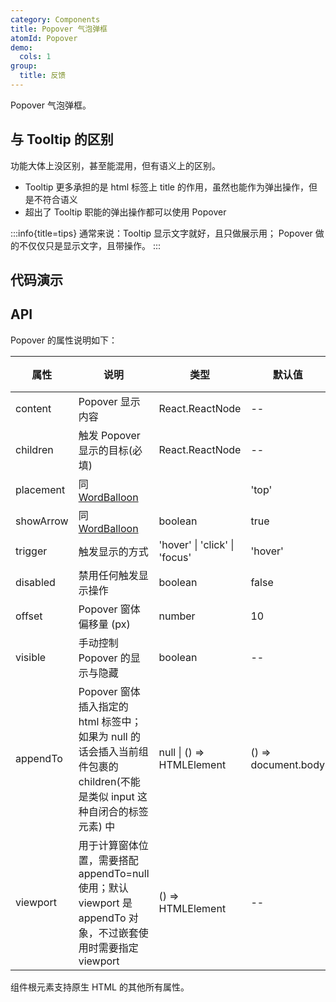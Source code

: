 ```yaml
---
category: Components
title: Popover 气泡弹框
atomId: Popover
demo:
  cols: 1
group:
  title: 反馈
---
```


Popover 气泡弹框。

## 与 Tooltip 的区别

功能大体上没区别，甚至能混用，但有语义上的区别。

- Tooltip 更多承担的是 html 标签上 title 的作用，虽然也能作为弹出操作，但是不符合语义
- 超出了 Tooltip 职能的弹出操作都可以使用 Popover

:::info{title=tips}
通常来说：Tooltip 显示文字就好，且只做展示用； Popover 做的不仅仅只是显示文字，且带操作。
:::

## 代码演示

<!-- prettier-ignore -->
<code src="./demo/basic.tsx"></code>
<code src="./demo/placement.tsx"></code>
<code src="./demo/trigger.tsx"></code>
<code src="./demo/scroll.tsx"></code>
<code src="./demo/disabled.tsx"></code>
<code src="./demo/appendTo.tsx"></code>
<code src="./demo/nest.tsx"></code>

## API

Popover 的属性说明如下：

| 属性      | 说明                                                                                                                        | 类型                          | 默认值              | 版本 |
| --------- | --------------------------------------------------------------------------------------------------------------------------- | ----------------------------- | ------------------- | ---- |
| content   | Popover 显示内容                                                                                                            | React.ReactNode               | --                  | --   |
| children  | 触发 Popover 显示的目标(必填)                                                                                               | React.ReactNode               | --                  | --   |
| placement | 同 [WordBalloon](/components/word-balloon#api)                                                                              |                               | 'top'               | --   |
| showArrow | 同 [WordBalloon](/components/word-balloon#api)                                                                              | boolean                       | true                | --   |
| trigger   | 触发显示的方式                                                                                                              | 'hover' \| 'click' \| 'focus' | 'hover'             | --   |
| disabled  | 禁用任何触发显示操作                                                                                                        | boolean                       | false               | --   |
| offset    | Popover 窗体偏移量 (px)                                                                                                     | number                        | 10                  | --   |
| visible   | 手动控制 Popover 的显示与隐藏                                                                                               | boolean                       | --                  | --   |
| appendTo  | Popover 窗体插入指定的 html 标签中；如果为 null 的话会插入当前组件包裹的 children(不能是类似 input 这种自闭合的标签元素) 中 | null \| () => HTMLElement     | () => document.body | --   |
| viewport  | 用于计算窗体位置，需要搭配 appendTo=null 使用；默认 viewport 是 appendTo 对象，不过嵌套使用时需要指定 viewport              | () => HTMLElement             | --                  | --   |

组件根元素支持原生 HTML 的其他所有属性。
